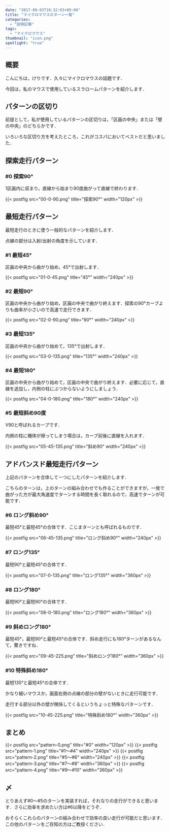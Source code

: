 ```yaml
---
date: "2017-09-03T18:32:03+09:00"
title: "マイクロマウスのターン一覧"
categories:
  - "説明記事"
tags:
  - "マイクロマウス"
thumbnail: "icon.png"
spotlight: "true"
---
```


## 概要

こんにちは，けりです．久々にマイクロマウスの話題です．

今回は，私のマウスで使用しているスラロームパターンを紹介します．

<!--more-->

## パターンの区切り

前提として，私が使用しているパターンの区切りは，「区画の中央」または「壁の中央」のどちらかです．

いろいろな区切り方を考えたところ，これがコスパにおいてベストだと思いました．

## 探索走行パターン

### #0 探索90°

1区画内に収まり，直線から始まり90度曲がって直線で終わります．

{{< postfig src="00-0-90.png" title="探索90°" width="120px" >}}

## 最短走行パターン

最短走行のときに使う一般的なパターンを紹介します．

点線の部分は入射/出射の角度を示しています．

### #1 最短45°

区画の中央から曲がり始め，45°で出射します．

{{< postfig src="01-0-45.png" title="45°" width="240px" >}}

### #2 最短90°

区画の中央から曲がり始め，区画の中央で曲がり終えます．探索の90°カーブよりも曲率が小さいので高速で走行できます．

{{< postfig src="02-0-90.png" title="90°" width="240px" >}}

### #3 最短135°

区画の中央から曲がり始めて，135°で出射します．

{{< postfig src="03-0-135.png" title="135°" width="240px" >}}

### #4 最短180°

区画の中央から曲がり始めて，区画の中央で曲がり終えます．必要に応じて，直線を追加し，内側の柱にぶつからないようにしましょう．

{{< postfig src="04-0-180.png" title="180°" width="240px" >}}

### #5 最短斜め90度

V90と呼ばれるカーブです．

内側の柱に機体が擦ってしまう場合は，カーブ前後に直線を入れます．

{{< postfig src="05-45-135.png" title="斜め90" width="240px" >}}

## アドバンスド最短走行パターン

上記のパターンを合体して一つにしたパターンを紹介します．

こちらのターンは，上のターンの組み合わせでも作ることができますが，一発で曲がった方が最大角速度でターンする時間を長く取れるので，高速でターンが可能です．

### #6 ロング斜め90°

最短45°と最短45°の合体です．こじまターンとも呼ばれるものです．

{{< postfig src="06-45-135.png" title="ロング斜め90°" width="240px" >}}

### #7 ロング135°

最短90°と最短45°の合体です．

{{< postfig src="07-0-135.png" title="ロング135°" width="360px" >}}

### #8 ロング180°

最短90°と最短90°の合体です．

{{< postfig src="08-0-180.png" title="ロング180°" width="360px" >}}

### #9 斜めロング180°

最短45°，最短90°と最短45°の合体です．斜め走行にも180°ターンがあるなんて，驚きですね．

{{< postfig src="09-45-225.png" title="斜めロング180°" width="360px" >}}

### #10 特殊斜め180°

最短135°と最短45°の合体です．

かなり細いマウスか，画面右側の点線の部分の壁がないときに走行可能です．

走行する部分以外の壁が関係してくるというちょっと特殊なパターンです．

{{< postfig src="10-45-225.png" title="特殊斜め180°" width="360px" >}}

## まとめ

{{< postfig src="pattern-0.png" title="#0" width="120px" >}}
{{< postfig src="pattern-1.png" title="#1～#4" width="240px" >}}
{{< postfig src="pattern-2.png" title="#5～#6" width="240px" >}}
{{< postfig src="pattern-3.png" title="#7～#8" width="360px" >}}
{{< postfig src="pattern-4.png" title="#9～#10" width="360px" >}}

## 〆

とりあえず#0～#5のターンを実装すれば，それなりの走行ができると思います．さらに効率を求めたい方は#6以降をどうぞ．

おそらくこれらのパターンの組み合わせで効率の良い走行が可能だと思います．この他のパターンをご存知の方はご教授ください．


